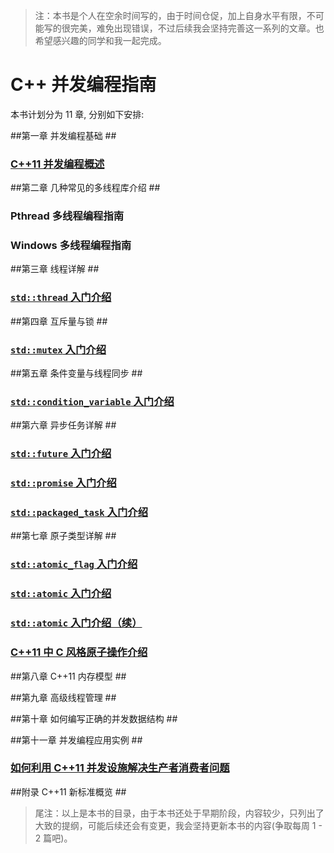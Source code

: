 ﻿> 注：本书是个人在空余时间写的，由于时间仓促，加上自身水平有限，不可能写的很完美，难免出现错误，不过后续我会坚持完善这一系列的文章。也希望感兴趣的同学和我一起完成。


# C++ 并发编程指南 #
本书计划分为 11 章, 分别如下安排:

##第一章 并发编程基础 ##

### [C++11 并发编程概述](https://github.com/forhappy/A-Detailed-Cplusplus-Concurrency-Tutorial/blob/master/zh/chapter1-Introduction/Cplusplus-Concurrency-Introduction.md "C++11 并发编程概述") ###


##第二章 几种常见的多线程库介绍 ##

### Pthread 多线程编程指南 ###

### Windows 多线程编程指南 ###


##第三章 线程详解  ##

### [`std::thread` 入门介绍](https://github.com/forhappy/A-Detailed-Cplusplus-Concurrency-Tutorial/blob/master/zh/chapter3-Thread/Introduction-to-Thread.md "std::thread 入门介绍") ###


##第四章 互斥量与锁 ##

### [`std::mutex` 入门介绍](https://github.com/forhappy/A-Detailed-Cplusplus-Concurrency-Tutorial/blob/master/zh/chapter4-Mutex/Introduction-to-Mutex.md "std::mutex 入门介绍") ###


##第五章 条件变量与线程同步 ##

### [`std::condition_variable` 入门介绍](https://github.com/forhappy/A-Detailed-Cplusplus-Concurrency-Tutorial/blob/master/zh/chapter5-Condition-Variable/Introduction-to-Condition-Variable.md "std::condition_variable 入门介绍") ###

##第六章 异步任务详解 ##

### [`std::future` 入门介绍](https://github.com/forhappy/A-Detailed-Cplusplus-Concurrency-Tutorial/blob/master/zh/chapter6-Future/Introduction-to-Future-future%26shared_future.md "std::future 入门介绍") ###

### [`std::promise` 入门介绍](https://github.com/forhappy/A-Detailed-Cplusplus-Concurrency-Tutorial/blob/master/zh/chapter6-Future/Introduction-to-Future-promise.md "std::promise 入门介绍") ###

### [`std::packaged_task` 入门介绍](https://github.com/forhappy/A-Detailed-Cplusplus-Concurrency-Tutorial/blob/master/zh/chapter6-Future/Introduction-to-Future-packaged_task.md "std::packaged_task 入门介绍") ###


##第七章 原子类型详解  ##


### [`std::atomic_flag` 入门介绍](https://github.com/forhappy/A-Detailed-Cplusplus-Concurrency-Tutorial/blob/master/zh/chapter7-Atomic/Introduction-to-Atomic-atomic_flag.md "std::atomic_flag 入门介绍") ###

### [ `std::atomic` 入门介绍](https://github.com/forhappy/A-Detailed-Cplusplus-Concurrency-Tutorial/blob/master/zh/chapter7-Atomic/Introduction-to-Atomic-atomic.md "std::atomic 入门介绍") ###

### [ `std::atomic` 入门介绍（续）](https://github.com/forhappy/A-Detailed-Cplusplus-Concurrency-Tutorial/blob/master/zh/chapter7-Atomic/Introduction-to-Atomic-atomic2.md "std::atomic 入门介绍（续）") ###

### [C++11 中 C 风格原子操作介绍](https://github.com/forhappy/A-Detailed-Cplusplus-Concurrency-Tutorial/blob/master/zh/chapter7-Atomic/Introduction-to-Atomic-c-style-atomic.md "C 风格原子操作介绍") ###


##第八章 C++11 内存模型 ##


##第九章 高级线程管理 ##


##第十章 如何编写正确的并发数据结构 ##


##第十一章 并发编程应用实例 ##

### [如何利用 C++11 并发设施解决生产者消费者问题](https://github.com/forhappy/A-Detailed-Cplusplus-Concurrency-Tutorial/blob/master/zh/chapter10-application/Producer-Consum.md "如何利用 C++11 并发设施解决生产者消费者问题") ###


##附录 C++11 新标准概览 ##


> 尾注：以上是本书的目录，由于本书还处于早期阶段，内容较少，只列出了大致的提纲，可能后续还会有变更，我会坚持更新本书的内容(争取每周 1 - 2 篇吧)。